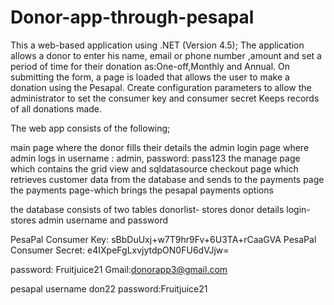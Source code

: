 # Donor-app-through-pesapal
This a web-based application using .NET (Version 4.5); 
The application allows a donor to enter his name, email or phone number ,amount and set a period of time for their donation as:One-off,Monthly and Annual. 
On submitting the form, a page is loaded that allows the user to make a donation using the Pesapal. 
Create configuration parameters to allow the administrator to set the consumer key and consumer secret
Keeps records of all donations made.

The web app consists of the following;

main page where the donor fills their details
the admin login page where admin logs in username : admin, password: pass123
the manage page which contains the grid view and sqldatasource
checkout page which retrieves customer data from the database and sends to the payments page 
the payments page-which brings the pesapal payments options

the database consists of two tables
donorlist- stores donor details
login-stores admin username and password

PesaPal Consumer Key: sBbDuUxj+w7T9hr9Fv+6U3TA+rCaaGVA
PesaPal Consumer Secret: e4IXpeFgLxvjytdpON0FU6dVJjw=

password: Fruitjuice21
Gmail:donorapp3@gmail.com


pesapal username don22
password:Fruitjuice21
